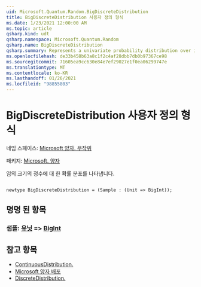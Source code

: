 ```yaml
---
uid: Microsoft.Quantum.Random.BigDiscreteDistribution
title: BigDiscreteDistribution 사용자 정의 형식
ms.date: 1/23/2021 12:00:00 AM
ms.topic: article
qsharp.kind: udt
qsharp.namespace: Microsoft.Quantum.Random
qsharp.name: BigDiscreteDistribution
qsharp.summary: Represents a univariate probability distribution over integers of arbitrary size.
ms.openlocfilehash: de33b458b63a8c1f2c4af28dbb7db0b97367ce98
ms.sourcegitcommit: 71605ea9cc630e84e7ef29027e1f0ea06299747e
ms.translationtype: MT
ms.contentlocale: ko-KR
ms.lasthandoff: 01/26/2021
ms.locfileid: "98855803"
---
```

# <a name="bigdiscretedistribution-user-defined-type"></a>BigDiscreteDistribution 사용자 정의 형식

네임 스페이스: [Microsoft 양자. 무작위](xref:Microsoft.Quantum.Random)

패키지: [Microsoft. 양자](https://nuget.org/packages/Microsoft.Quantum.QSharp.Core)


임의 크기의 정수에 대 한 확률 분포를 나타냅니다.

```qsharp

newtype BigDiscreteDistribution = (Sample : (Unit => BigInt));
```



## <a name="named-items"></a>명명 된 항목

### <a name="sample--unit--bigint"></a>샘플: [유닛](xref:microsoft.quantum.lang-ref.unit) => [BigInt](xref:microsoft.quantum.lang-ref.bigint) 



## <a name="see-also"></a>참고 항목

- [ContinuousDistribution.](xref:Microsoft.Quantum.Random.ContinuousDistribution)
- [Microsoft 양자 배포](xref:Microsoft.Quantum.Random.ComplexDistribution)
- [DiscreteDistribution.](xref:Microsoft.Quantum.Random.DiscreteDistribution)